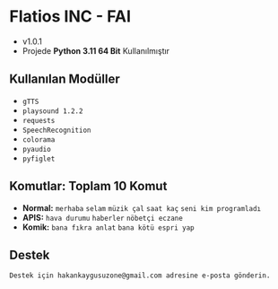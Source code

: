 # Flatios INC - **FAI**

- v1.0.1
- Projede **Python 3.11 64 Bit** Kullanılmıştır


## Kullanılan Modüller

- `gTTS`
- `playsound 1.2.2`
- `requests`
- `SpeechRecognition`
- `colorama`
- `pyaudio`
- `pyfiglet`
  

## Komutlar: Toplam 10 Komut
- **Normal:** `merhaba` `selam` `müzik çal` `saat kaç` `seni kim programladı`
- **APIS:** `hava durumu` `haberler` `nöbetçi eczane`
- **Komik:** `bana fıkra anlat` `bana kötü espri yap`





## Destek
`Destek için hakankaygusuzone@gmail.com adresine e-posta gönderin.`
